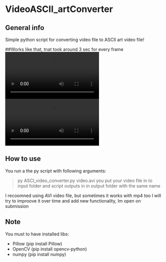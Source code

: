 # VideoASCII_artConverter

## General info
Simple python script for converting video file to ASCII art video file!

##Works like that, tnat took around 3 sec for every frame
![sampleInput](https://user-images.githubusercontent.com/69404231/112722866-159e2f80-8f0c-11eb-990f-9e0e252daee0.mp4)<br/>
![sampleUotput](https://user-images.githubusercontent.com/69404231/112723125-56e30f00-8f0d-11eb-9039-0453582832b9.mp4)<br/>

## How to use
You run a the py script with following arguments:
  > py ASCI_video_converter.py video.avi
you put your video file in to input folder and script outputs in in output folder with the same name
  
 I recoomned using AVI video file, but sometimes it works with mp4 too
 I will try to improove it over time and add new functionality, Im open on submission
  
## Note
You must to have installed libs: 
* Pillow (pip install Pillow)
* OpenCV (pip install opencv-python)
* numpy  (pip install numpy)

